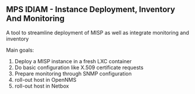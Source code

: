 MPS IDIAM - Instance Deployment, Inventory And Monitoring
-

A tool to streamline deployment of MISP as well as integrate monitoring and inventory

Main goals:
1) Deploy a MISP instance in a fresh LXC container
2) Do basic configuration like X.509 certificate requests
3) Prepare monitoring through SNMP configuration
4) roll-out host in OpenNMS
5) roll-out host in Netbox

